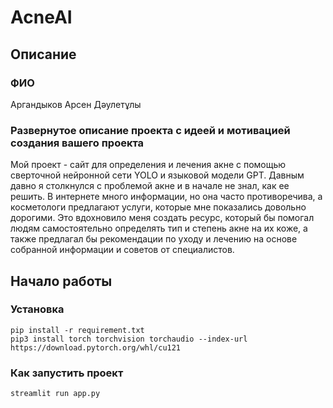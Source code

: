 # AcneAI
## Описание
### ФИО
Аргандыков Арсен Дәулетұлы
### Развернутое описание проекта с идеей и мотивацией создания вашего проекта
Мой проект - сайт для определения и лечения акне с помощью сверточной нейронной сети YOLO и языковой модели GPT. 
Давным давно я столкнулся с проблемой акне и в начале не знал, как ее решить. В интернете много информации, но она часто противоречива, а косметологи предлагают услуги, которые мне показались довольно дорогими. Это вдохновило меня создать ресурс, который бы помогал людям самостоятельно определять тип и степень акне на их коже, а также предлагал бы рекомендации по уходу и лечению на основе собранной информации и советов от специалистов.
## Начало работы
### Установка
```shell
pip install -r requirement.txt
pip3 install torch torchvision torchaudio --index-url https://download.pytorch.org/whl/cu121
```
### Как запустить проект
```shell
streamlit run app.py
```


